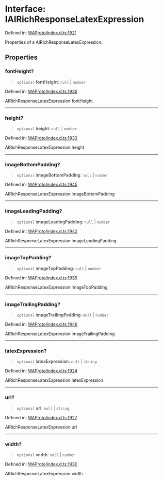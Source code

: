 # Interface: IAIRichResponseLatexExpression

Defined in: [WAProto/index.d.ts:1921](https://github.com/Fokusdotid/bail/blob/cf6cc85134e12081bc635cea02cc0eee74033a81/WAProto/index.d.ts#L1921)

Properties of a AIRichResponseLatexExpression.

## Properties

### fontHeight?

> `optional` **fontHeight**: `null` \| `number`

Defined in: [WAProto/index.d.ts:1936](https://github.com/Fokusdotid/bail/blob/cf6cc85134e12081bc635cea02cc0eee74033a81/WAProto/index.d.ts#L1936)

AIRichResponseLatexExpression fontHeight

***

### height?

> `optional` **height**: `null` \| `number`

Defined in: [WAProto/index.d.ts:1933](https://github.com/Fokusdotid/bail/blob/cf6cc85134e12081bc635cea02cc0eee74033a81/WAProto/index.d.ts#L1933)

AIRichResponseLatexExpression height

***

### imageBottomPadding?

> `optional` **imageBottomPadding**: `null` \| `number`

Defined in: [WAProto/index.d.ts:1945](https://github.com/Fokusdotid/bail/blob/cf6cc85134e12081bc635cea02cc0eee74033a81/WAProto/index.d.ts#L1945)

AIRichResponseLatexExpression imageBottomPadding

***

### imageLeadingPadding?

> `optional` **imageLeadingPadding**: `null` \| `number`

Defined in: [WAProto/index.d.ts:1942](https://github.com/Fokusdotid/bail/blob/cf6cc85134e12081bc635cea02cc0eee74033a81/WAProto/index.d.ts#L1942)

AIRichResponseLatexExpression imageLeadingPadding

***

### imageTopPadding?

> `optional` **imageTopPadding**: `null` \| `number`

Defined in: [WAProto/index.d.ts:1939](https://github.com/Fokusdotid/bail/blob/cf6cc85134e12081bc635cea02cc0eee74033a81/WAProto/index.d.ts#L1939)

AIRichResponseLatexExpression imageTopPadding

***

### imageTrailingPadding?

> `optional` **imageTrailingPadding**: `null` \| `number`

Defined in: [WAProto/index.d.ts:1948](https://github.com/Fokusdotid/bail/blob/cf6cc85134e12081bc635cea02cc0eee74033a81/WAProto/index.d.ts#L1948)

AIRichResponseLatexExpression imageTrailingPadding

***

### latexExpression?

> `optional` **latexExpression**: `null` \| `string`

Defined in: [WAProto/index.d.ts:1924](https://github.com/Fokusdotid/bail/blob/cf6cc85134e12081bc635cea02cc0eee74033a81/WAProto/index.d.ts#L1924)

AIRichResponseLatexExpression latexExpression

***

### url?

> `optional` **url**: `null` \| `string`

Defined in: [WAProto/index.d.ts:1927](https://github.com/Fokusdotid/bail/blob/cf6cc85134e12081bc635cea02cc0eee74033a81/WAProto/index.d.ts#L1927)

AIRichResponseLatexExpression url

***

### width?

> `optional` **width**: `null` \| `number`

Defined in: [WAProto/index.d.ts:1930](https://github.com/Fokusdotid/bail/blob/cf6cc85134e12081bc635cea02cc0eee74033a81/WAProto/index.d.ts#L1930)

AIRichResponseLatexExpression width
